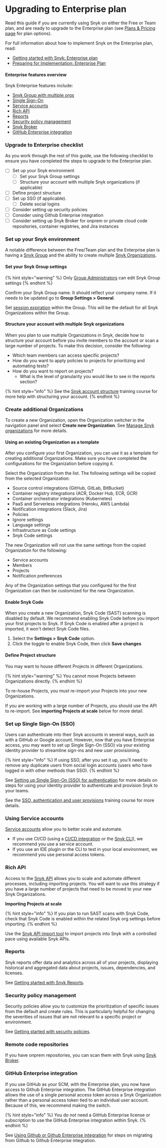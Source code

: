 # Upgrading to Enterprise plan

Read this guide if you are currently using Snyk on either the Free or Team plan, and are ready to upgrade to the Enterprise plan (see [Plans & Pricing page](https://snyk.io/plans/?utm\_medium=Paid-Search\&utm\_source=google\&utm\_campaign=GS\_SN:\_Brand\&utm\_content=BR\_Pricing\&utm\_term=synk%20price\&gclid=Cj0KCQiA\_bieBhDSARIsADU4zLf8Dvv9pa39ofNqQLTd35KUjmfOTABUAGFImlAYnn2P\_f\_HcJtD4ksaAvsgEALw\_wcB) for plan options).

For full information about how to implement Snyk on the Enterprise plan, read:

* [Getting started with Snyk: Enterprise plan](getting-started-with-snyk-enterprise-plan.md)
* [Preparing for Implementation: Enterprise Plan](preparing-for-implementation-enterprise-plan.md)

#### Enterprise features overview

Snyk Enterprise features include:

* [Snyk Group with multiple orgs](../snyk-admin/managing-groups-and-organizations/whats-a-snyk-group.md)
* [Single Sign-On](../snyk-admin/set-up-single-sign-on-sso-for-authentication/)
* [Service accounts](../snyk-admin/service-accounts.md)
* [Rich API](../snyk-api-info/)
* [Reports](../manage-issues/snyk-reports/)
* [Security policy management](../manage-issues/policies/security-policies/)
* [Snyk Broker](../snyk-admin/snyk-broker/)
* [GitHub Enterprise integration](../integrations/git-repository-scm-integrations/github-enterprise-integration.md)

### Upgrade to Enterprise checklist

As you work through the rest of this guide, use the following checklist to ensure you have completed the steps to upgrade to the Enterprise plan.

* [ ] Set up your Snyk environment
  * [ ] Set your Snyk Group settings
  * [ ] Structure your account with multiple Snyk organizations (if applicable)
* [ ] Define project structure
* [ ] Set up SSO (if applicable).
  * [ ] Delete social logins
* [ ] Consider setting up security policies
* [ ] Consider using Github Enterprise integration
* [ ] Consider setting up Snyk Broker for onprem or private cloud code repositories, container registries, and Jira instances

### Set up your Snyk environment

A notable difference between the Free/Team plan and the Enterprise plan is having a [Snyk Group](../snyk-admin/managing-groups-and-organizations/whats-a-snyk-group.md) and the ability to create multiple [Snyk Organizations](../snyk-admin/managing-groups-and-organizations/whats-a-snyk-organization.md).

#### Set your Snyk Group settings

{% hint style="warning" %}
Only [Group Administrators](../snyk-admin/managing-users-and-permissions/managing-permissions.md) can edit Snyk Group settings
{% endhint %}

Confirm your Snyk Group name. It should reflect your company name. If it needs to be updated go to **Group Settings > General**.

Set [session expiration](../snyk-admin/managing-users-and-permissions/session-length.md) within the Group. This will be the default for all Snyk Organizations within the Group.

#### Structure your account with multiple Snyk organizations

When you plan to use multiple Organizations in Snyk, decide how to structure your account before you invite members to the account or scan a large number of projects. To make this decision, consider the following:

* Which team members can access specific projects?
* How do you want to apply policies to projects for prioritizing and automating tests?
* How do you want to report on projects?
  * What is the level of granularity you would like to see in the reports section?

{% hint style="info" %}
See the [Snyk account structure](https://training.snyk.io/courses/snyk-account-structure) training course for more help with structuring your account.
{% endhint %}

### Create additional Organizations

To create a new Organization, open the Organization switcher in the navigation panel and select **Create new Organization**. See [Manage Snyk organizations](../snyk-admin/managing-groups-and-organizations/manage-snyk-organizations.md) for more details.

#### Using an existing Organization as a template

After you configure your first Organization, you can use it as a template for creating additional Organizations. Make sure you have completed the configurations for the Organization before copying it.

Select the Organization from the list. The following settings will be copied from the selected Organization:

* Source control integrations (GitHub, GitLab, BitBucket)
* Container registry integrations (ACR, Docker Hub, ECR, GCR)
* Container orchestrator integrations (Kubernetes)
* PaaS and Serverless integrations (Heroku, AWS Lambda)
* Notification integrations (Slack, Jira)
* Policies
* Ignore settings
* Language settings
* Infrastructure as Code settings
* Snyk Code settings

The new Organization will not use the same settings from the copied Organization for the following:

* Service accounts
* Members
* Projects
* Notification preferences

Any of the Organization settings that you configured for the first Organization can then be customized for the new Organization.

#### Enable Snyk Code

When you create a new Organization, Snyk Code (SAST) scanning is disabled by default. We recommend enabling Snyk Code before you import your first projects to Snyk. If Snyk Code is enabled after a project is imported, it won't detect Snyk Code files.

1. Select the **Settings > Snyk Code** option.
2. Click the toggle to enable Snyk Code, then click **Save changes**

#### Define Project structure

You may want to house different Projects in different Organizations.

{% hint style="warning" %}
You cannot move Projects between Organizations directly.
{% endhint %}

To re-house Projects, you must re-import your Projects into your new Organizations.

If you are working with a large number of Projects, you should use the API to re-import. See **importing Projects at scale** below for more detail.

### Set up Single Sign-On (SSO)

Users can authenticate into their Snyk accounts in several ways, such as with a GitHub or Google account. However, now that you have Enterprise access, you may want to set up Single Sign-On (SSO) via your existing identity provider to streamline sign-ins and new user provisioning.

{% hint style="info" %}
If using SSO, after you set it up, you'll need to remove any duplicate users from social login accounts (users who have logged in with other methods than SSO).
{% endhint %}

See [Setting up Single Sign-On (SSO) for authentication](../snyk-admin/set-up-single-sign-on-sso-for-authentication/) for more details on steps for using your identity provider to authenticate and provision Snyk to your teams.

See the [SSO, authentication and user provisions](https://training.snyk.io/courses/sso) training course for more details.

### Using Service accounts

[Service accounts](../snyk-admin/service-accounts.md) allow you to better scale and automate.

* If you use CI/CD (using a [CI/CD integration](../integrations/ci-cd-integrations/) or the [Snyk CLI](../snyk-cli/)), we recommend you use a service account.
* If you use an IDE plugin or the CLI to test in your local environment, we recommend you use personal access tokens.

### Rich API

Access to the [Snyk API](../snyk-api-info/) allows you to scale and automate different processes, including importing projects. You will want to use this strategy if you have a large number of projects that need to be moved to your new Snyk Organizations.

**Importing Projects at scale**

{% hint style="info" %}
If you plan to run SAST scans with Snyk Code, check that Snyk Code is enabled within the related Snyk org settings before importing.
{% endhint %}

Use the [Snyk API import tool](../snyk-api-info/other-tools/tool-snyk-api-import/) to import projects into Snyk with a controlled pace using available Snyk APIs.

### Reports

Snyk reports offer data and analytics across all of your projects, displaying historical and aggregated data about projects, issues, dependencies, and licenses.

See [Getting started with Snyk Reports](../manage-issues/snyk-reports/reporting-beta-2022/getting-started-with-snyk-reports.md).

### Security policy management

Security policies allow you to customize the prioritization of specific issues from the default and create rules. This is particularly helpful for changing the severities of issues that are not relevant to a specific project or environment.

See [Getting started with security policies](broken-reference).

### Remote code repositories

If you have onprem repositories, you can scan them with Snyk using [Snyk Broker](../snyk-admin/snyk-broker/).

### GitHub Enterprise integration

If you use GitHub as your SCM, with the Enterprise plan, you now have access to Github Enterprise integration. The GitHub Enterprise integration allows the use of a single personal access token across a Snyk Organization rather than a personal access token tied to an individual user account. Because of this, we recommend making the switch.

{% hint style="info" %}
You do not need a GitHub Enterprise license or subscription to use the GitHub Enterprise integration within Snyk.
{% endhint %}

See [Using Github or Github Enterprise integration](../integrations/git-repository-scm-integrations/using-github-or-github-enterprise-integration.md) for steps on migrating from Github to Github Enterprise integration.
